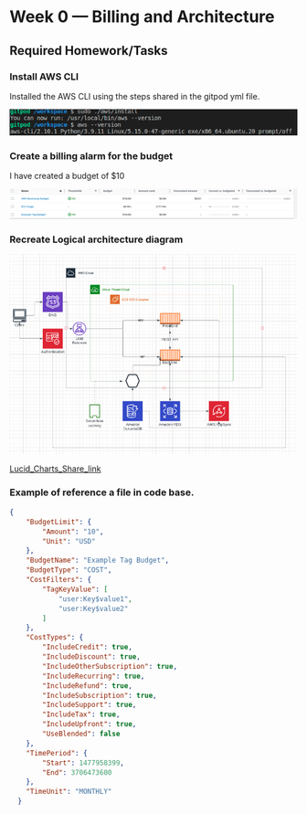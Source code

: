 # Week 0 — Billing and Architecture

## Required Homework/Tasks

### Install AWS CLI

Installed the AWS CLI using the steps shared in the gitpod yml file.

![Proof of Working AWS CLI](assets/aws-cli.png)

### Create a billing alarm for the budget

I have created a budget of $10

![Image of the budget alarm I created](assets/budget-alarm.png)

### Recreate Logical architecture diagram
![Cruddur Logical Design](assets/logical-architecture-recreation-diagram.png)

[Lucid_Charts_Share_link](https://lucid.app/lucidchart/a5691e9c-457f-4e0b-ab29-8e479eac3ca2/edit?viewport_loc=-592%2C-24%2C3328%2C1684%2C0_0&invitationId=inv_ae3b4dd0-fb59-4c57-a39c-9bacc67339dd)

### Example of reference a file in code base.

```json
{
    "BudgetLimit": {
        "Amount": "10",
        "Unit": "USD"
    },
    "BudgetName": "Example Tag Budget",
    "BudgetType": "COST",
    "CostFilters": {
        "TagKeyValue": [
            "user:Key$value1",
            "user:Key$value2"
        ]
    },
    "CostTypes": {
        "IncludeCredit": true,
        "IncludeDiscount": true,
        "IncludeOtherSubscription": true,
        "IncludeRecurring": true,
        "IncludeRefund": true,
        "IncludeSubscription": true,
        "IncludeSupport": true,
        "IncludeTax": true,
        "IncludeUpfront": true,
        "UseBlended": false
    },
    "TimePeriod": {
        "Start": 1477958399,
        "End": 3706473600
    },
    "TimeUnit": "MONTHLY"
  }
```
